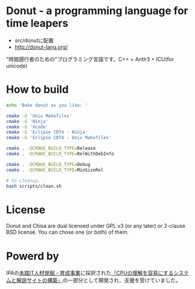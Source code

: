 # Donut - a programming language for time leapers

 - src/donutに配置
 - http://donut-lang.org/

"時間遡行者のための"プログラミング言語です。C++ + Antlr3 + ICU(for unicode)

# How to build

```bash
echo 'Bake donut as you like: '

cmake -G 'Unix Makefiles'
cmake -G 'Ninja'
cmake -G 'Xcode'
cmake -G 'Eclipse CDT4 - Ninja'
cmake -G 'Eclipse CDT4 - Unix Makefiles'
```

```bash
cmake . -DCMAKE_BUILD_TYPE=Release
cmake . -DCMAKE_BUILD_TYPE=RelWithDebInfo

cmake . -DCMAKE_BUILD_TYPE=Debug
cmake . -DCMAKE_BUILD_TYPE=MinSizeRel
```

```bash
# to cleanup,
bash scripts/clean.sh
```

# License

Donut and Chisa are dual licensed under GPL v3 (or any later) or 2-clause BSD license. You can chose one (or both) of them.

# Powerd by

IPAの[未踏IT人材発掘・育成事業](http://www.ipa.go.jp/jinzai/mitou/)に採択された[「CPUの理解を容易にするシステムと解説サイトの構築」](http://www.ipa.go.jp/jinzai/mitou/2012/2012_1/gaiyou/h-1.html)の一部分として開発され、支援を受けていました。
